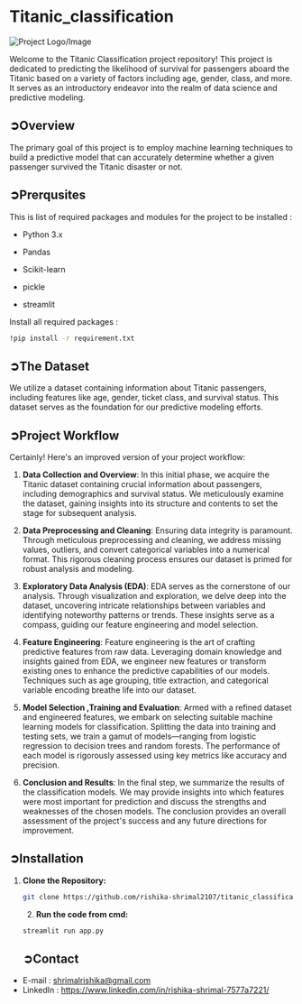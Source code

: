# Titanic_classification

![Project Logo/Image](https://cdn-images-1.medium.com/max/750/1*IC1b2AnebaOYNK8PdZFwTQ.jpeg)

Welcome to the Titanic Classification project repository! This project is dedicated to predicting the likelihood of survival for passengers aboard the Titanic based on a variety of factors including age, gender, class, and more. It serves as an introductory endeavor into the realm of data science and predictive modeling.

## ➲Overview

The primary goal of this project is to employ machine learning techniques to build a predictive model that can accurately determine whether a given passenger survived the Titanic disaster or not.

## ➲Prerqusites

This is list of required packages and modules for the project to be installed :

- Python 3.x

- Pandas

- Scikit-learn

- pickle

- streamlit

Install all required packages :
```bash
!pip install -r requirement.txt
```

## ➲The Dataset

We utilize a dataset containing information about Titanic passengers, including features like age, gender, ticket class, and survival status. This dataset serves as the foundation for our predictive modeling efforts.

## ➲Project Workflow
Certainly! Here's an improved version of your project workflow:

1. **Data Collection and Overview**:
   In this initial phase, we acquire the Titanic dataset containing crucial information about passengers, including demographics and survival status. We meticulously examine the dataset, gaining insights into its structure and contents to set the stage for subsequent analysis.

2. **Data Preprocessing and Cleaning**:
   Ensuring data integrity is paramount. Through meticulous preprocessing and cleaning, we address missing values, outliers, and convert categorical variables into a numerical format. This rigorous cleaning process ensures our dataset is primed for robust analysis and modeling.

3. **Exploratory Data Analysis (EDA)**:
   EDA serves as the cornerstone of our analysis. Through visualization and exploration, we delve deep into the dataset, uncovering intricate relationships between variables and identifying noteworthy patterns or trends. These insights serve as a compass, guiding our feature engineering and model selection.

4. **Feature Engineering**:
   Feature engineering is the art of crafting predictive features from raw data. Leveraging domain knowledge and insights gained from EDA, we engineer new features or transform existing ones to enhance the predictive capabilities of our models. Techniques such as age grouping, title extraction, and categorical variable encoding breathe life into our dataset.

5. **Model Selection ,Training and Evaluation**:
   Armed with a refined dataset and engineered features, we embark on selecting suitable machine learning models for classification. Splitting the data into training and testing sets, we train a gamut of models—ranging from logistic regression to decision trees and random forests. The performance of each model is rigorously assessed using key metrics like accuracy and precision.

7. **Conclusion and Results**:
In the final step, we summarize the results of the classification models. We may provide insights into which features were most important for prediction and discuss the strengths and weaknesses of the chosen models. The conclusion provides an overall assessment of the project's success and any future directions for improvement.







## ➲Installation


1. **Clone the Repository:**
   ```bash
   git clone https://github.com/rishika-shrimal2107/titanic_classification.git
   ```

   2. **Run the code from cmd:**
   ```bash
   streamlit run app.py
   ```

   ## ➲Contact

- E-mail   : [shrimalrishika@gmail.com](mailto:shrimalrishika@gmail.com)
- LinkedIn : https://www.linkedin.com/in/rishika-shrimal-7577a7221/
